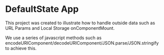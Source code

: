 # DefaultState App

This project was created to illustrate how to handle outside data such as URL Params and Local Storage onComponentMount.

We use a series of javascript methods such as encodeURIComponent/decodeURIComponent/JSON.parse/JSON.stringify to achieve this.
